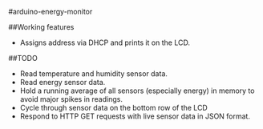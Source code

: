 #arduino-energy-monitor

##Working features
- Assigns address via DHCP and prints it on the LCD.

##TODO
- Read temperature and humidity sensor data.
- Read energy sensor data.
- Hold a running average of all sensors (especially energy) in memory to avoid major spikes in readings.
- Cycle through sensor data on the bottom row of the LCD
- Respond to HTTP GET requests with live sensor data in JSON format.
